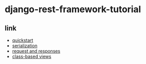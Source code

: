 # django-rest-framework-tutorial

## link
- [quickstart](https://www.django-rest-framework.org/tutorial/quickstart/)
- [serialization](https://www.django-rest-framework.org/tutorial/1-serialization/)
- [request and responses](https://www.django-rest-framework.org/tutorial/2-requests-and-responses/)
- [class-based views](https://www.django-rest-framework.org/tutorial/3-class-based-views/)
